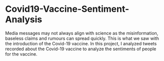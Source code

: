 # Covid19-Vaccine-Sentiment-Analysis
Media messages may not always align with science as the misinformation, baseless claims and rumours can spread quickly. This is what we saw with the introduction of the Covid-19 vaccine. In this  project, I  analyzed tweets recorded about the Covid-19 vaccine to analyze the sentiments of people for the vaccine.

